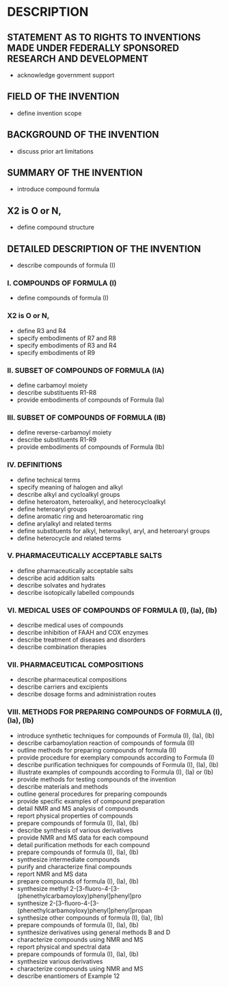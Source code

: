 # DESCRIPTION

## STATEMENT AS TO RIGHTS TO INVENTIONS MADE UNDER FEDERALLY SPONSORED RESEARCH AND DEVELOPMENT

- acknowledge government support

## FIELD OF THE INVENTION

- define invention scope

## BACKGROUND OF THE INVENTION

- discuss prior art limitations

## SUMMARY OF THE INVENTION

- introduce compound formula

## X2 is O or N,

- define compound structure

## DETAILED DESCRIPTION OF THE INVENTION

- describe compounds of formula (I)

### I. COMPOUNDS OF FORMULA (I)

- define compounds of formula (I)

### X2 is O or N,

- define R3 and R4
- specify embodiments of R7 and R8
- specify embodiments of R3 and R4
- specify embodiments of R9

### II. SUBSET OF COMPOUNDS OF FORMULA (IA)

- define carbamoyl moiety
- describe substituents R1-R8
- provide embodiments of compounds of Formula (Ia)

### III. SUBSET OF COMPOUNDS OF FORMULA (IB)

- define reverse-carbamoyl moiety
- describe substituents R1-R9
- provide embodiments of compounds of Formula (Ib)

### IV. DEFINITIONS

- define technical terms
- specify meaning of halogen and alkyl
- describe alkyl and cycloalkyl groups
- define heteroatom, heteroalkyl, and heterocycloalkyl
- define heteroaryl groups
- define aromatic ring and heteroaromatic ring
- define arylalkyl and related terms
- define substituents for alkyl, heteroalkyl, aryl, and heteroaryl groups
- define heterocycle and related terms

### V. PHARMACEUTICALLY ACCEPTABLE SALTS

- define pharmaceutically acceptable salts
- describe acid addition salts
- describe solvates and hydrates
- describe isotopically labelled compounds

### VI. MEDICAL USES OF COMPOUNDS OF FORMULA (I), (Ia), (Ib)

- describe medical uses of compounds
- describe inhibition of FAAH and COX enzymes
- describe treatment of diseases and disorders
- describe combination therapies

### VII. PHARMACEUTICAL COMPOSITIONS

- describe pharmaceutical compositions
- describe carriers and excipients
- describe dosage forms and administration routes

### VIII. METHODS FOR PREPARING COMPOUNDS OF FORMULA (I), (Ia), (Ib)

- introduce synthetic techniques for compounds of Formula (I), (Ia), (Ib)
- describe carbamoylation reaction of compounds of formula (II)
- outline methods for preparing compounds of formula (II)
- provide procedure for exemplary compounds according to Formula (I)
- describe purification techniques for compounds of Formula (I), (Ia), (Ib)
- illustrate examples of compounds according to Formula (I), (Ia) or (Ib)
- provide methods for testing compounds of the invention
- describe materials and methods
- outline general procedures for preparing compounds
- provide specific examples of compound preparation
- detail NMR and MS analysis of compounds
- report physical properties of compounds
- prepare compounds of formula (I), (Ia), (Ib)
- describe synthesis of various derivatives
- provide NMR and MS data for each compound
- detail purification methods for each compound
- prepare compounds of formula (I), (Ia), (Ib)
- synthesize intermediate compounds
- purify and characterize final compounds
- report NMR and MS data
- prepare compounds of formula (I), (Ia), (Ib)
- synthesize methyl 2-[3-fluoro-4-[3-(phenethylcarbamoyloxy)phenyl]phenyl]pro
- synthesize 2-[3-fluoro-4-[3-(phenethylcarbamoyloxy)phenyl]phenyl]propan
- synthesize other compounds of formula (I), (Ia), (Ib)
- prepare compounds of formula (I), (Ia), (Ib)
- synthesize derivatives using general methods B and D
- characterize compounds using NMR and MS
- report physical and spectral data
- prepare compounds of formula (I), (Ia), (Ib)
- synthesize various derivatives
- characterize compounds using NMR and MS
- describe enantiomers of Example 12

